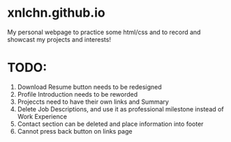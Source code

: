# xnlchn.github.io

My personal webpage to practice some html/css and to record and showcast my projects and interests!

# TODO: 
1. Download Resume button needs to be redesigned 
2. Profile Introduction needs to be reworded 
3. Projeccts need to have their own links and Summary
4. Delete Job Descriptions, and use it as professional milestone instead of Work Experience
5. Contact section can be deleted and place information into footer
6. Cannot press back button on links page
